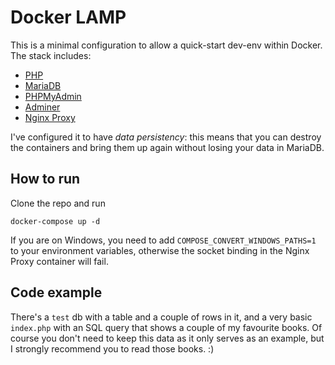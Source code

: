 # Docker LAMP

This is a minimal configuration to allow a quick-start dev-env within Docker. The stack includes:

- [PHP](https://hub.docker.com/_/php/)
- [MariaDB](https://hub.docker.com/_/mariadb/)
- [PHPMyAdmin](https://hub.docker.com/r/phpmyadmin/phpmyadmin/)
- [Adminer](https://hub.docker.com/_/adminer/)
- [Nginx Proxy](https://hub.docker.com/r/jwilder/nginx-proxy/)

I've configured it to have *data persistency*: this means that you can destroy the containers and bring them up again without losing your data in MariaDB.

## How to run

Clone the repo and run
```
docker-compose up -d
```
If you are on Windows, you need to add `COMPOSE_CONVERT_WINDOWS_PATHS=1` to your environment variables, otherwise the socket binding in the Nginx Proxy container will fail.

## Code example

There's a `test` db with a table and a couple of rows in it, and a very basic `index.php` with an SQL query that shows a couple of my favourite books. Of course you don't need to keep this data as it only serves as an example, but I strongly recommend you to read those books. :)
